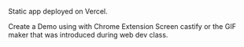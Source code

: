 Static app deployed on Vercel.



Create a Demo using with Chrome Extension Screen castify or the GIF maker that was introduced during web dev class.
